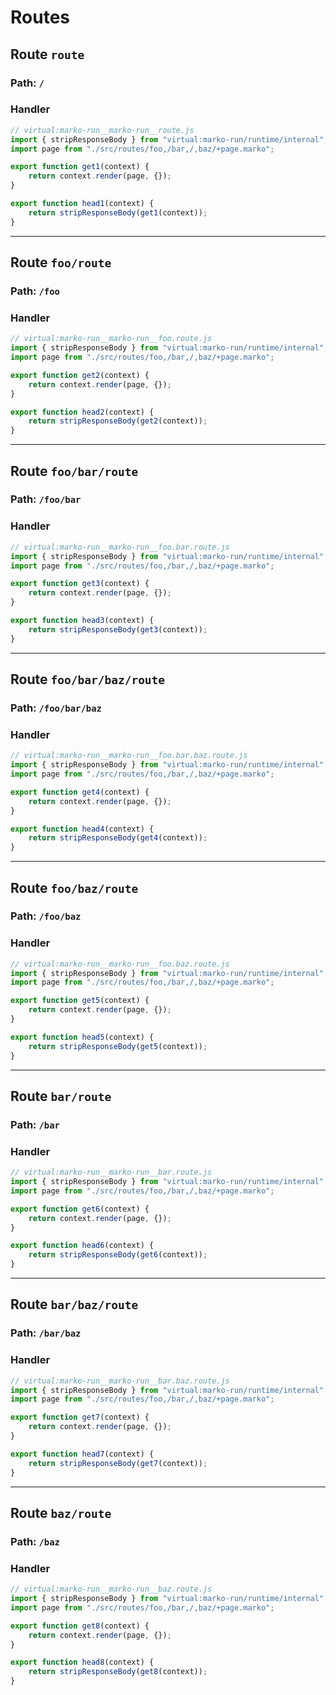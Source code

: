 # Routes

## Route ``route``
### Path: ``/``
### Handler
```js
// virtual:marko-run__marko-run__route.js
import { stripResponseBody } from "virtual:marko-run/runtime/internal";
import page from "./src/routes/foo,/bar,/,baz/+page.marko";

export function get1(context) {
	return context.render(page, {});
}

export function head1(context) {
	return stripResponseBody(get1(context));
}
```
---
## Route ``foo/route``
### Path: ``/foo``
### Handler
```js
// virtual:marko-run__marko-run__foo.route.js
import { stripResponseBody } from "virtual:marko-run/runtime/internal";
import page from "./src/routes/foo,/bar,/,baz/+page.marko";

export function get2(context) {
	return context.render(page, {});
}

export function head2(context) {
	return stripResponseBody(get2(context));
}
```
---
## Route ``foo/bar/route``
### Path: ``/foo/bar``
### Handler
```js
// virtual:marko-run__marko-run__foo.bar.route.js
import { stripResponseBody } from "virtual:marko-run/runtime/internal";
import page from "./src/routes/foo,/bar,/,baz/+page.marko";

export function get3(context) {
	return context.render(page, {});
}

export function head3(context) {
	return stripResponseBody(get3(context));
}
```
---
## Route ``foo/bar/baz/route``
### Path: ``/foo/bar/baz``
### Handler
```js
// virtual:marko-run__marko-run__foo.bar.baz.route.js
import { stripResponseBody } from "virtual:marko-run/runtime/internal";
import page from "./src/routes/foo,/bar,/,baz/+page.marko";

export function get4(context) {
	return context.render(page, {});
}

export function head4(context) {
	return stripResponseBody(get4(context));
}
```
---
## Route ``foo/baz/route``
### Path: ``/foo/baz``
### Handler
```js
// virtual:marko-run__marko-run__foo.baz.route.js
import { stripResponseBody } from "virtual:marko-run/runtime/internal";
import page from "./src/routes/foo,/bar,/,baz/+page.marko";

export function get5(context) {
	return context.render(page, {});
}

export function head5(context) {
	return stripResponseBody(get5(context));
}
```
---
## Route ``bar/route``
### Path: ``/bar``
### Handler
```js
// virtual:marko-run__marko-run__bar.route.js
import { stripResponseBody } from "virtual:marko-run/runtime/internal";
import page from "./src/routes/foo,/bar,/,baz/+page.marko";

export function get6(context) {
	return context.render(page, {});
}

export function head6(context) {
	return stripResponseBody(get6(context));
}
```
---
## Route ``bar/baz/route``
### Path: ``/bar/baz``
### Handler
```js
// virtual:marko-run__marko-run__bar.baz.route.js
import { stripResponseBody } from "virtual:marko-run/runtime/internal";
import page from "./src/routes/foo,/bar,/,baz/+page.marko";

export function get7(context) {
	return context.render(page, {});
}

export function head7(context) {
	return stripResponseBody(get7(context));
}
```
---
## Route ``baz/route``
### Path: ``/baz``
### Handler
```js
// virtual:marko-run__marko-run__baz.route.js
import { stripResponseBody } from "virtual:marko-run/runtime/internal";
import page from "./src/routes/foo,/bar,/,baz/+page.marko";

export function get8(context) {
	return context.render(page, {});
}

export function head8(context) {
	return stripResponseBody(get8(context));
}
```
